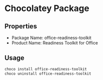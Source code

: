 # Chocolatey Package

## Properties

* Package Name: office-readiness-toolkit
* Product Name: Readiness Toolkit for Office

## Usage

```powershell
choco install office-readiness-toolkit
choco uninstall office-readiness-toolkit
```
